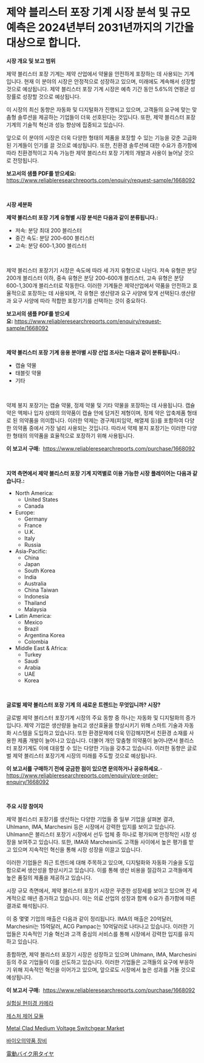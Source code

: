 <p><h1>제약 블리스터 포장 기계 시장 분석 및 규모 예측은 2024년부터 2031년까지의 기간을 대상으로 합니다.</h1></p><p><strong>시장 개요 및 보고 범위</strong></p>
<p><p>제약 블리스터 포장 기계는 제약 산업에서 약물을 안전하게 포장하는 데 사용되는 기계입니다. 현재 이 분야의 시장은 안정적으로 성장하고 있으며, 미래에도 계속해서 성장할 것으로 예상됩니다. 제약 블리스터 포장 기계 시장은 예측 기간 동안 5.6%의 연평균 성장률로 성장할 것으로 예상됩니다. </p><p>이 시장의 최신 동향은 자동화 및 디지털화가 진행되고 있으며, 고객들의 요구에 맞는 맞춤형 솔루션을 제공하는 기업들이 더욱 선호된다는 것입니다. 또한, 제약 블리스터 포장 기계의 기술적 혁신과 성능 향상에 집중되고 있습니다. </p><p>앞으로 이 분야의 시장은 더욱 다양한 형태의 제품을 포장할 수 있는 기능을 갖춘 고급화된 기계들이 인기를 끌 것으로 예상됩니다. 또한, 친환경 솔루션에 대한 수요가 증가함에 따라 친환경적이고 지속 가능한 제약 블리스터 포장 기계의 개발과 사용이 늘어날 것으로 전망됩니다.</p></p>
<p><strong>보고서의 샘플 PDF를 받으세요:</strong> <a href="https://www.reliableresearchreports.com/enquiry/request-sample/1668092">https://www.reliableresearchreports.com/enquiry/request-sample/1668092</a></p>
<p>&nbsp;</p>
<p><strong>시장 세분화</strong></p>
<p><strong>제약 블리스터 포장 기계 유형별 시장 분석은 다음과 같이 분류됩니다.:</strong></p>
<p><ul><li>저속: 분당 최대 200 블리스터</li><li>중간 속도: 분당 200-600 블리스터</li><li>고속: 분당 600-1,300 블리스터</li></ul></p>
<p>&nbsp;</p>
<p><p>제약 블리스터 포장기기 시장은 속도에 따라 세 가지 유형으로 나뉜다. 저속 유형은 분당 200개 블리스터 이하, 중속 유형은 분당 200-600개 블리스터, 고속 유형은 분당 600-1,300개 블리스터로 작동한다. 이러한 기계들은 제약산업에서 약품을 안전하고 효율적으로 포장하는 데 사용되며, 각 유형은 생산량과 요구 사양에 맞게 선택된다.생산량과 요구 사양에 따라 적합한 포장기기를 선택하는 것이 중요하다.</p></p>
<p><strong>보고서의 샘플 PDF를 받으세요:</strong>&nbsp;<a href="https://www.reliableresearchreports.com/enquiry/request-sample/1668092">https://www.reliableresearchreports.com/enquiry/request-sample/1668092</a></p>
<p>&nbsp;</p>
<p><strong> 제약 블리스터 포장 기계 응용 분야별 시장 산업 조사는 다음과 같이 분류됩니다.:</strong></p>
<p><ul><li>캡슐 약물</li><li>태블릿 약물</li><li>기타</li></ul></p>
<p>&nbsp;</p>
<p><p>약제 봉지 포장기는 캡슐 약물, 정제 약물 및 기타 약물을 포장하는 데 사용됩니다. 캡슐 약은 액체나 입자 상태의 의약품이 캡슐 안에 담겨진 제형이며, 정제 약은 압축제품 형태로 된 의약품을 의미합니다. 이러한 약제는 경구제(피임약, 해열제 등)를 포함하여 다양한 의약품 중에서 가장 널리 사용되는 것입니다. 따라서 약제 봉지 포장기는 이러한 다양한 형태의 의약품을 효율적으로 포장하기 위해 사용됩니다.</p></p>
<p><strong>이 보고서 구매:</strong>&nbsp; <a href="https://www.reliableresearchreports.com/purchase/1668092">https://www.reliableresearchreports.com/purchase/1668092</a></p>
<p>&nbsp;</p>
<p><strong>지역 측면에서 제약 블리스터 포장 기계 지역별로 이용 가능한 시장 플레이어는 다음과 같습니다.:</strong></p>
<p><ul>
    <li>
        North America:
        <ul>
            <li>United States</li>
            <li>Canada</li>
        </ul>
    </li>
    <li>
        Europe:
        <ul>
            <li>Germany</li>
            <li>France</li>
            <li>U.K.</li>
            <li>Italy</li>
            <li>Russia</li>
        </ul>
    </li>
    <li>
        Asia-Pacific:
        <ul>
            <li>China</li>
            <li>Japan</li>
            <li>South Korea</li>
            <li>India</li>
            <li>Australia</li>
            <li>China Taiwan</li>
            <li>Indonesia</li>
            <li>Thailand</li>
            <li>Malaysia</li>
        </ul>
    </li>
    <li>
        Latin America:
        <ul>
            <li>Mexico</li>
            <li>Brazil</li>
            <li>Argentina Korea</li>
            <li>Colombia</li>
        </ul>
    </li>
    <li>
        Middle East & Africa:
        <ul>
            <li>Turkey</li>
            <li>Saudi</li>
            <li>Arabia</li>
            <li>UAE</li>
            <li>Korea</li>
        </ul>
    </li>
    </ul></p>
<p>&nbsp;</p>
<p><strong>글로벌 제약 블리스터 포장 기계 의 새로운 트렌드는 무엇입니까? 시장?</strong></p>
<p><p>글로벌 제약 블리스터 포장기계 시장의 주요 동향 중 하나는 자동화 및 디지털화의 증가입니다. 제약 기업은 생산량을 늘리고 생산효율을 향상시키기 위해 스마트 기술과 자동화 시스템을 도입하고 있습니다. 또한 환경문제에 더욱 민감해지면서 친환경 소재를 사용한 제품 개발이 늘어나고 있습니다. 더불어 개인 맞춤형 의약품이 늘어나면서 블리스터 포장기계도 이에 대응할 수 있는 다양한 기능을 갖추고 있습니다. 이러한 동향은 글로벌 제약 블리스터 포장기계 시장의 미래를 주도할 것으로 예상됩니다.</p></p>
<p><strong>이 보고서를 구매하기 전에 궁금한 점이 있으면 문의하거나 공유하세요.</strong>- <a href="https://www.reliableresearchreports.com/enquiry/pre-order-enquiry/1668092">https://www.reliableresearchreports.com/enquiry/pre-order-enquiry/1668092</a></p>
<p>&nbsp;</p>
<p><strong>주요 시장 참여자</strong></p>
<p><p>제약 블리스터 포장기를 생산하는 다양한 기업들 중 일부 기업을 살펴본 결과, Uhlmann, IMA, Marchesini 등은 시장에서 강력한 입지를 보이고 있습니다. Uhlmann은 블리스터 포장기 시장에서 선두 업체 중 하나로 평가되며 안정적인 시장 성장을 보여주고 있습니다. 또한, IMA와 Marchesini도 고객들 사이에서 높은 평가를 받고 있으며 지속적인 혁신을 통해 시장 성장을 이끌고 있습니다.</p><p>이러한 기업들은 최근 트렌드에 대해 주목하고 있으며, 디지털화와 자동화 기술을 도입함으로써 생산성을 향상시키고 있습니다. 이를 통해 생산 비용을 절감하고 고객들에게 높은 품질의 제품을 제공하고 있습니다.</p><p>시장 규모 측면에서, 제약 블리스터 포장기 시장은 꾸준한 성장세를 보이고 있으며 전 세계적으로 매년 증가하고 있습니다. 이는 의료 산업의 성장과 함께 수요가 증가함에 따른 결과로 해석됩니다.</p><p>이 중 몇몇 기업의 매출은 다음과 같이 정리됩니다. IMA의 매출은 20억달러, Marchesini는 15억달러, ACG Pampac는 10억달러로 나타나고 있습니다. 이러한 기업들은 지속적인 기술 혁신과 고객 중심의 서비스를 통해 시장에서 강력한 입지를 유지하고 있습니다.</p><p>종합하면, 제약 블리스터 포장기 시장은 성장하고 있으며 Uhlmann, IMA, Marchesini 등의 주요 기업들이 이를 선도하고 있습니다. 이러한 기업들은 고객들의 요구에 부응하기 위해 지속적인 혁신을 이어가고 있으며, 앞으로도 시장에서 높은 성과를 거둘 것으로 예상됩니다.</p></p>
<p><strong>이 보고서 구매:</strong>&nbsp;&nbsp;<a href="https://www.reliableresearchreports.com/purchase/1668092">https://www.reliableresearchreports.com/purchase/1668092</a></p>
<p><p><a href="https://medium.com/@darianswift1922_33282/%EC%97%B0%EA%B5%AC%EC%8B%A4-%EB%AF%B8%EC%84%B8-%EC%B9%B4%EB%A9%94%EB%9D%BC-%EC%8B%9C%EC%9E%A5-%EB%B6%84%EC%84%9D-%EB%B0%8F-2024%EB%85%84%EB%B6%80%ED%84%B0-2031%EB%85%84%EA%B9%8C%EC%A7%80%EC%9D%98-%EA%B7%9C%EB%AA%A8-%EC%98%88%EC%B8%A1-751ed13c37b4">실험실 현미경 카메라</a></p><p><a href="https://medium.com/@moulafa/%EC%A0%9C%EC%8A%A4%EC%B2%98-%EC%A0%9C%EC%96%B4-%EB%AA%A8%EB%93%88-%EC%8B%9C%EC%9E%A5-%EC%A7%80%ED%91%9C-%ED%95%B4%EB%8F%85-%EC%8B%9C%EC%9E%A5-%EC%A0%90%EC%9C%A0%EC%9C%A8-%ED%8A%B8%EB%A0%8C%EB%93%9C-%EB%B0%8F-%EC%84%B1%EC%9E%A5-%ED%8C%A8%ED%84%B4-ddbdd4c75fc0">제스처 제어 모듈</a></p><p><a href="https://github.com/marloy8/Market-Research-Report-List-3/blob/main/metal-clad-medium-voltage-switchgear-market.md">Metal Clad Medium Voltage Switchgear Market</a></p><p><a href="https://github.com/vseigx30c9a1j/Market-Research-Report-List-1/blob/main/615310815234.md">바이오의약품 장비</a></p><p><a href="https://github.com/EthanMorar2011/Market-Research-Report-List-1/blob/main/504793916348.md">電動バイク用タイヤ</a></p></p>
